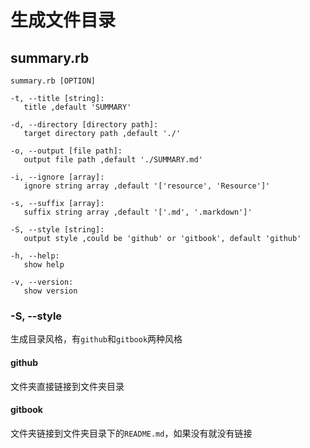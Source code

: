 # 生成文件目录

## summary.rb

```
summary.rb [OPTION]

-t, --title [string]:
   title ,default 'SUMMARY'

-d, --directory [directory path]:
   target directory path ,default './'

-o, --output [file path]:
   output file path ,default './SUMMARY.md'

-i, --ignore [array]:
   ignore string array ,default '['resource', 'Resource']'

-s, --suffix [array]:
   suffix string array ,default '['.md', '.markdown']'

-S, --style [string]:
   output style ,could be 'github' or 'gitbook', default 'github'

-h, --help:
   show help

-v, --version:
   show version

```

### -S, --style

生成目录风格，有`github`和`gitbook`两种风格

#### github

文件夹直接链接到文件夹目录

#### gitbook

文件夹链接到文件夹目录下的`README.md`，如果没有就没有链接
